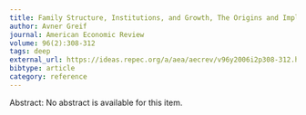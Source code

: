 ```yaml
---
title: Family Structure, Institutions, and Growth, The Origins and Implications of Western Corporations
author: Avner Greif
journal: American Economic Review
volume: 96(2):308-312
tags: deep
external_url: https://ideas.repec.org/a/aea/aecrev/v96y2006i2p308-312.html
bibtype: article
category: reference
---
```

Abstract: No abstract is available for this item.
